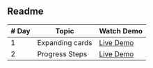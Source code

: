 ## Readme
| # Day         | Topic         | Watch Demo |
| ------------- | ------------- | -----------
| 1          |      Expanding cards| [Live Demo](https://first-50-islomnumanov.netlify.app/) |
| 2          |  Progress Steps| [Live Demo](https://second-50-islomnumanov.netlify.app/) |


